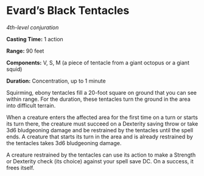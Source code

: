 <title>Evard’s Black Tentacles</title>

# Evard’s Black Tentacles

_4th-level conjuration_

**Casting Time:** 1 action

**Range:** 90 feet

**Components:** V, S, M (a piece of tentacle from a giant octopus or a giant squid)

**Duration:** Concentration, up to 1 minute

Squirming, ebony tentacles fill a 20-foot
square on ground that you can see within
range. For the duration, these tentacles turn
the ground in the area into difficult
terrain.

When a creature enters the affected area for
the first time on a turn or starts its turn
there, the creature must succeed on a
Dexterity saving throw or take 3d6
bludgeoning damage and be restrained by the
tentacles until the spell ends. A creature
that starts its turn in the area and is
already restrained by the tentacles takes 3d6
bludgeoning
damage.

A creature restrained by the tentacles can
use its action to make a Strength or
Dexterity check (its choice) against your
spell save DC. On a success, it frees
itself.



